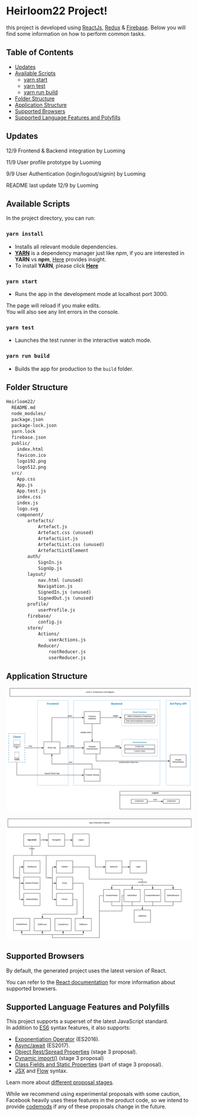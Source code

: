 # Heirloom22 Project!
this project is developed using [ReactJs](https://reactjs.org/), [Redux](https://redux.js.org/) & [Firebase](https://firebase.google.com).
Below you will find some information on how to perform common tasks.

## Table of Contents
- [Updates](#updates)
- [Available Scripts](#available-scripts)
    - [yarn start](#yarn-start)
    - [yarn test](#yarn-test)
    - [yarn run build](#yarn-run-build)
- [Folder Structure](#folder-structure)
- [Application Structure](#Application-structure)
- [Supported Browsers](#supported-browsers)
- [Supported Language Features and Polyfills](#supported-language-features-and-polyfills)

## Updates
12/9 Frontend & Backend integration by Luoming

11/9 User profile prototype by Luoming

9/9  User Authentication (login/logout/signin) by Luoming


README last update 12/9 by Luoming

## Available Scripts

In the project directory, you can run:

### `yarn install`

- Installs all relevant module dependencies.
- [**YARN**](https://yarnpkg.com/lang/en/) is a dependency manager just like _npm_, if you are interested in **YARN** vs **npm**, [Here](https://www.sitepoint.com/yarn-vs-npm/) provides insight.
- To install **YARN**, please click [**Here**](https://yarnpkg.com/lang/en/docs/install/#mac-stable)

### `yarn start`

- Runs the app in the development mode at localhost port 3000.

The page will reload if you make edits.<br>
You will also see any lint errors in the console.

### `yarn test`

- Launches the test runner in the interactive watch mode.<br>

### `yarn run build`

- Builds the app for production to the `build` folder.

## Folder Structure

```
Heirloom22/
  README.md
  node_modules/
  package.json
  package-lock.json
  yarn.lock
  firebase.json
  public/
    index.html
    favicon.ico
    logo192.png
    logo512.png
  src/
    App.css
    App.js
    App.test.js
    index.css
    index.js
    logo.svg
    component/
        artefacts/
            Artefact.js
            Artefact.css (unused)
            ArtefactList.js
            ArtefactList.css (unused)
            ArtefactListElement
        auth/
            SignIn.js
            SignUp.js
        layout/
            nav.html (unused)
            Navigation.js
            SignedIn.js (unused)
            SignedOut.js (unused)
        profile/
            userProfile.js
        firebase/
            config.js
        store/
            Actions/
                userActions.js
            Reducer/
                rootReducer.js
                userReducer.js

```

## Application Structure

![Component Leve Diagram](./public/Component_level_diagram.png)

![App component diagram](./public/App_component_diagram.png)

## Supported Browsers

By default, the generated project uses the latest version of React.

You can refer to the [React documentation](https://reactjs.org/docs/react-dom.html#browser-support) for more information about supported browsers.

## Supported Language Features and Polyfills

This project supports a superset of the latest JavaScript standard.<br>
In addition to [ES6](https://github.com/lukehoban/es6features) syntax features, it also supports:

* [Exponentiation Operator](https://github.com/rwaldron/exponentiation-operator) (ES2016).
* [Async/await](https://github.com/tc39/ecmascript-asyncawait) (ES2017).
* [Object Rest/Spread Properties](https://github.com/sebmarkbage/ecmascript-rest-spread) (stage 3 proposal).
* [Dynamic import()](https://github.com/tc39/proposal-dynamic-import) (stage 3 proposal)
* [Class Fields and Static Properties](https://github.com/tc39/proposal-class-public-fields) (part of stage 3 proposal).
* [JSX](https://facebook.github.io/react/docs/introducing-jsx.html) and [Flow](https://flowtype.org/) syntax.

Learn more about [different proposal stages](https://babeljs.io/docs/plugins/#presets-stage-x-experimental-presets-).

While we recommend using experimental proposals with some caution, Facebook heavily uses these features in the product code, so we intend to provide [codemods](https://medium.com/@cpojer/effective-javascript-codemods-5a6686bb46fb) if any of these proposals change in the future.
